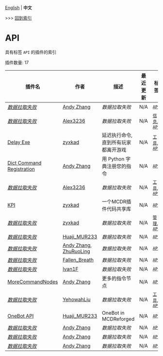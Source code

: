 [English](readme.md) | **中文**

\>\>\> [回到索引](/readme-zh_cn.md)

# API

具有标签 `API` 的插件的索引

插件数量: 17

| 插件名 | 作者 | 描述 | 最近更新 | 标签 |
| --- | --- | --- | --- | --- |
| [*数据拉取失败*](/plugins/database_api/readme-zh_cn.md) | [Andy Zhang](https://github.com/AnzhiZhang) | *数据拉取失败* | N/A | [`API`](/labels/api/readme-zh_cn.md) |
| [*数据拉取失败*](/plugins/daycount_nbt/readme-zh_cn.md) | [Alex3236](https://github.com/alex3236) | *数据拉取失败* | N/A | [`信息`](/labels/information/readme-zh_cn.md), [`API`](/labels/api/readme-zh_cn.md) |
| [Delay Exe](/plugins/delayexe/readme-zh_cn.md) | [zyxkad](https://github.com/zyxkad) | 延迟执行命令, 直到所有玩家都离开游戏 | N/A | [`工具`](/labels/tool/readme-zh_cn.md), [`API`](/labels/api/readme-zh_cn.md) |
| [Dict Command Registration](/plugins/dict_command_registration/readme-zh_cn.md) | [Andy Zhang](https://github.com/AnzhiZhang) | 用 Python 字典注册您的指令 | N/A | [`API`](/labels/api/readme-zh_cn.md) |
| [*数据拉取失败*](/plugins/faster_transfer/readme-zh_cn.md) | [Alex3236](https://github.com/alex3236) | *数据拉取失败* | N/A | [`工具`](/labels/tool/readme-zh_cn.md), [`API`](/labels/api/readme-zh_cn.md) |
| [KPI](/plugins/kpi/readme-zh_cn.md) | [zyxkad](https://github.com/zyxkad) | 一个MCDR插件代码共享库 | N/A | [`API`](/labels/api/readme-zh_cn.md) |
| [*数据拉取失败*](/plugins/loginproxy/readme-zh_cn.md) | [zyxkad](https://github.com/zyxkad) | *数据拉取失败* | N/A | [`管理`](/labels/management/readme-zh_cn.md), [`API`](/labels/api/readme-zh_cn.md) |
| [*数据拉取失败*](/plugins/mc_uuid/readme-zh_cn.md) | [Huaji_MUR233](https://github.com/HuajiMUR233) | *数据拉取失败* | N/A | [`API`](/labels/api/readme-zh_cn.md) |
| [*数据拉取失败*](/plugins/minecraft_command_register/readme-zh_cn.md) | [Andy Zhang](https://github.com/AnzhiZhang), [ZhuRuoLing](https://github.com/ZhuRuoLing) | *数据拉取失败* | N/A | [`API`](/labels/api/readme-zh_cn.md) |
| [*数据拉取失败*](/plugins/minecraft_data_api/readme-zh_cn.md) | [Fallen_Breath](https://github.com/Fallen-Breath) | *数据拉取失败* | N/A | [`API`](/labels/api/readme-zh_cn.md) |
| [*数据拉取失败*](/plugins/minecraft_version_api/readme-zh_cn.md) | [Ivan1F](https://github.com/Ivan-1F) | *数据拉取失败* | N/A | [`API`](/labels/api/readme-zh_cn.md) |
| [MoreCommandNodes](/plugins/more_command_nodes/readme-zh_cn.md) | [Andy Zhang](https://github.com/AnzhiZhang) | 更多的指令节点 | N/A | [`API`](/labels/api/readme-zh_cn.md) |
| [*数据拉取失败*](/plugins/multi_rcon_api/readme-zh_cn.md) | [YehowahLiu](https://github.com/YehowahLiu) | *数据拉取失败* | N/A | [`工具`](/labels/tool/readme-zh_cn.md), [`API`](/labels/api/readme-zh_cn.md) |
| [OneBot API](/plugins/onebot_api/readme-zh_cn.md) | [Huaji_MUR233](https://github.com/HuajiMUR233) | OneBot in MCDReforged | N/A | [`API`](/labels/api/readme-zh_cn.md) |
| [*数据拉取失败*](/plugins/online_player_api/readme-zh_cn.md) | [Andy Zhang](https://github.com/AnzhiZhang) | *数据拉取失败* | N/A | [`API`](/labels/api/readme-zh_cn.md) |
| [*数据拉取失败*](/plugins/qq_api/readme-zh_cn.md) | [Andy Zhang](https://github.com/AnzhiZhang) | *数据拉取失败* | N/A | [`API`](/labels/api/readme-zh_cn.md) |
| [*数据拉取失败*](/plugins/uuid_api/readme-zh_cn.md) | [Andy Zhang](https://github.com/AnzhiZhang) | *数据拉取失败* | N/A | [`API`](/labels/api/readme-zh_cn.md) |

